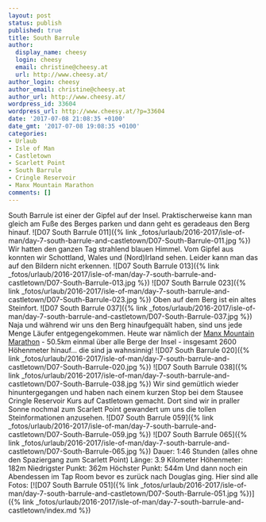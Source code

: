 ```yaml
---
layout: post
status: publish
published: true
title: South Barrule
author:
  display_name: cheesy
  login: cheesy
  email: christine@cheesy.at
  url: http://www.cheesy.at/
author_login: cheesy
author_email: christine@cheesy.at
author_url: http://www.cheesy.at/
wordpress_id: 33604
wordpress_url: http://www.cheesy.at/?p=33604
date: '2017-07-08 21:08:35 +0100'
date_gmt: '2017-07-08 19:08:35 +0100'
categories:
- Urlaub
- Isle of Man
- Castletown
- Scarlett Point
- South Barrule
- Cringle Reservoir
- Manx Mountain Marathon
comments: []
---
```

South Barrule ist einer der Gipfel auf der Insel. Praktischerweise kann man gleich am Fuße des Berges parken und dann geht es geradeaus den Berg hinauf.
![D07 South Barrule 011]({% link _fotos/urlaub/2016-2017/isle-of-man/day-7-south-barrule-and-castletown/D07-South-Barrule-011.jpg %})
Wir hatten den ganzen Tag strahlend blauen Himmel. Vom Gipfel aus konnten wir Schottland, Wales und (Nord)Irland sehen. Leider kann man das auf den Bildern nicht erkennen.
![D07 South Barrule 013]({% link _fotos/urlaub/2016-2017/isle-of-man/day-7-south-barrule-and-castletown/D07-South-Barrule-013.jpg %})
![D07 South Barrule 023]({% link _fotos/urlaub/2016-2017/isle-of-man/day-7-south-barrule-and-castletown/D07-South-Barrule-023.jpg %})
Oben auf dem Berg ist ein altes Steinfort.
![D07 South Barrule 037]({% link _fotos/urlaub/2016-2017/isle-of-man/day-7-south-barrule-and-castletown/D07-South-Barrule-037.jpg %})
Naja und während wir uns den Berg hinaufgequält haben, sind uns jede Menge Läufer entgegengekommen. Heute war nämlich der [Manx Mountain Marathon](http://www.manxmountainmarathon.com/) - 50.5km einmal über alle Berge der Insel - insgesamt 2600 Höhenmeter hinauf... die sind ja wahnsinnig!
![D07 South Barrule 020]({% link _fotos/urlaub/2016-2017/isle-of-man/day-7-south-barrule-and-castletown/D07-South-Barrule-020.jpg %})
![D07 South Barrule 038]({% link _fotos/urlaub/2016-2017/isle-of-man/day-7-south-barrule-and-castletown/D07-South-Barrule-038.jpg %})
Wir sind gemütlich wieder hinuntergegangen und haben nach einem kurzen Stop bei dem Stausee Cringle Reservoir Kurs auf Castletown gemacht. Dort sind wir in praller Sonne nochmal zum Scarlett Point gewandert um uns die tollen Steinformationen anzusehen.
![D07 South Barrule 059]({% link _fotos/urlaub/2016-2017/isle-of-man/day-7-south-barrule-and-castletown/D07-South-Barrule-059.jpg %})
![D07 South Barrule 065]({% link _fotos/urlaub/2016-2017/isle-of-man/day-7-south-barrule-and-castletown/D07-South-Barrule-065.jpg %})
Dauer: 1:46 Stunden (alles ohne den Spaziergang zum Scarlett Point)
Länge: 3.9 Kilometer
Höhenmeter: 182m
Niedrigster Punkt: 362m
Höchster Punkt: 544m
Und dann noch ein Abendessen im Tap Room bevor es zurück nach Douglas ging. Hier sind alle Fotos:
[![D07 South Barrule 051]({% link _fotos/urlaub/2016-2017/isle-of-man/day-7-south-barrule-and-castletown/D07-South-Barrule-051.jpg %})]({% link _fotos/urlaub/2016-2017/isle-of-man/day-7-south-barrule-and-castletown/index.md %})
